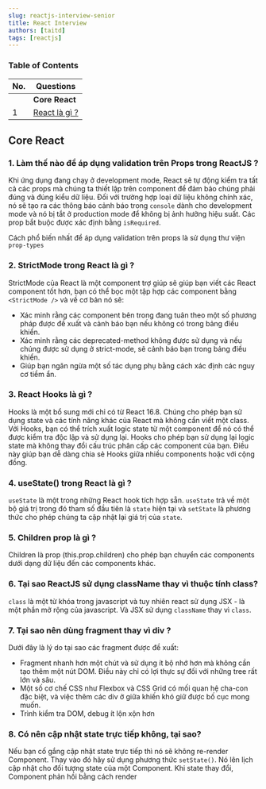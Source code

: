 ```yaml
---
slug: reactjs-interview-senior
title: React Interview
authors: [taitd]
tags: [reactjs]
---
```


### Table of Contents

| No. | Questions                        |
| --- | -------------------------------- |
|     | **Core React**                   |
| 1   | [React là gì ?](#1-react-là-gì-) |

## Core React

### 1. Làm thế nào để áp dụng validation trên Props trong ReactJS ?

Khi ứng dụng đang chạy ở development mode, React sẽ tự động kiểm tra tất cả các props mà chúng ta thiết lập trên component để đảm bảo chúng phải đúng và đúng kiểu dữ liệu. Đối với trường hợp loại dữ liệu không chính xác, nó sẽ tạo ra các thông báo cảnh báo trong `console` dành cho development mode và nó bị tắt ở production mode để không bị ảnh hưởng hiệu suất. Các prop bắt buộc được xác định bằng `isRequired`.

Cách phổ biến nhất để áp dụng validation trên props là sử dụng thư viện `prop-types`

### 2. StrictMode trong React là gì ?

StrictMode của React là một component trợ giúp sẽ giúp bạn viết các React component tốt hơn, bạn có thể bọc một tập hợp các component bằng `<StrictMode />` và về cơ bản nó sẽ:

- Xác minh rằng các component bên trong đang tuân theo một số phương pháp được đề xuất và cảnh báo bạn nếu không có trong bảng điều khiển.
- Xác minh rằng các deprecated-method không được sử dụng và nếu chúng được sử dụng ở strict-mode, sẽ cảnh báo bạn trong bảng điều khiển.
- Giúp bạn ngăn ngừa một số tác dụng phụ bằng cách xác định các nguy cơ tiềm ẩn.

### 3. React Hooks là gì ?

Hooks là một bổ sung mới chỉ có từ React 16.8. Chúng cho phép bạn sử dụng state và các tính năng khác của React mà không cần viết một class.
Với Hooks, bạn có thể trích xuất logic state từ một component để nó có thể được kiểm tra độc lập và sử dụng lại.
Hooks cho phép bạn sử dụng lại logic state mà không thay đổi cấu trúc phân cấp các component của bạn. Điều này giúp bạn dễ dàng chia sẻ Hooks giữa nhiều components hoặc với cộng đồng.

### 4. useState() trong React là gì ?

`useState` là một trong những React hook tích hợp sẵn. `useState` trả về một bộ giá trị trong đó tham số đầu tiên là `state` hiện tại và `setState` là phương thức cho phép chúng ta cập nhật lại giá trị của `state`.

### 5. Children prop là gì ?

Children là prop (this.prop.children) cho phép bạn chuyển các components dưới dạng dữ liệu đến các components khác.

### 6. Tại sao ReactJS sử dụng className thay vì thuộc tính class?

`class` là một từ khóa trong javascript và tuy nhiên react sử dụng JSX - là một phần mở rộng của javascript. Và JSX sử dụng `className` thay vì `class`.

### 7. Tại sao nên dùng fragment thay vì div ?

Dưới đây là lý do tại sao các fragment được đề xuất:

- Fragment nhanh hơn một chút và sử dụng ít bộ nhớ hơn mà không cần tạo thêm một nút DOM. Điều này chỉ có lợi thực sự đối với những tree rất lớn và sâu.
- Một số cơ chế CSS như Flexbox và CSS Grid có mối quan hệ cha-con đặc biệt, và việc thêm các div ở giữa khiến khó giữ được bố cục mong muốn.
- Trình kiểm tra DOM, debug ít lộn xộn hơn

### 8. Có nên cập nhật state trực tiếp không, tại sao?

Nếu bạn cố gắng cập nhật state trực tiếp thì nó sẽ không re-render Component.
Thay vào đó hãy sử dụng phương thức `setState()`. Nó lên lịch cập nhật cho đối tượng state của một Component. Khi state thay đổi, Component phản hồi bằng cách render
